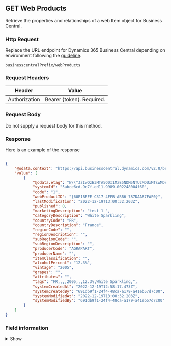 ## GET Web Products

Retrieve the properties and relationships of a web Item object for Business Central.

### Http Request

Replace the URL endpoint for Dynamics 365 Business Central depending on environment following the [guideline](#endpoints-businesscentralPrefix-structure).

~~~ api
businesscentralPrefix/webProducts
~~~

### Request Headers

Header | Value |
--- | --- |
Authorization | Bearer {token}. Required.|

### Request Body

Do not supply a request body for this method.

### Response

Here is an example of the response

```json

{
    "@odata.context": "https://api.businesscentral.dynamics.com/v2.0/bevicasaas.onmicrosoft.com/tvt_develop/api/tvisiontech/webbevica/v2.0/$metadata#companies(08f3eaa4-1d0f-ed11-90eb-0022480090f7)/webProducts",
    "value": [
        {
            "@odata.etag": "W/\"JzIwOzE3MTA5ODI1MzE5NDM5NTUzMDUxMTswMDsn\"",
            "systemId": "5abce6cd-9c7f-ed11-9989-002248004f60",
            "code": "1",
            "webProductID": "{60E1BEFE-C317-4FFB-ABB6-787DAA87FAF0}",
            "lastModification": "2022-12-19T13:00:32.203Z",
            "published": 0,
            "marketingDescription": "test 1 ",
            "categoryDescription": "White Sparkling",
            "countryCode": "FR",
            "countryDescription": "France",
            "regionCode": "",
            "regionDescription": "",
            "subRegionCode": "",
            "subRegionDescription": "",
            "producerCode": "AGRAPART",
            "producerName": "",
            "itemClassification": "",
            "alcoholPercent": "12.3%",
            "vintage": "2005",
            "grapes": "",
            "attributes": "",
            "tags": "FR,,,,2005,,,12.3%,White Sparkling,",
            "systemCreatedAt": "2022-12-19T12:58:17.473Z",
            "systemCreatedBy": "691db9f1-24f4-48ca-a179-a41eb57d7c00",
            "systemModifiedAt": "2022-12-19T13:00:32.203Z",
            "systemModifiedBy": "691db9f1-24f4-48ca-a179-a41eb57d7c00"
        }
    ]
}
```

### Field information
<details>
  <summary>Show</summary>

| Relation | Source Table | Field Caption | Field Type | Field Length | Note |
| ----------- | ----------- | ----------- | ---------- | ------------ |---------- |
|  1       |  Web Product      |  Code        | String |  20          |           |
|  1       |  Web Product      |  Web Product Id  | String |  20      |           |
|  1       |  Web Product      |  Web Last Md. Date Time  | DateTime     |           |
|  1       |  Web Product      |  Published  | Boolean    |               ||
|  1       |  Web Product      |  Last Modification  | DateTime          ||
|  1       |  Web Product      |  Marketing Description  |String |100 |
|  1       |  Web Product      |  Category Code  |String | 20 |
|  1       |  Web Product      |  Category Description  |String | 50 |
|  1       |  Web Product      |  Country Code  |String | 20 |
|  1       |  Web Product      |  Country Description  |  String | 50|
|  1       |  Web Product      |  Region Code  |String | 20 |
|  1       |  Web Product      |  Region Description  |String | 50 |
|  1       |  Web Product      |  SubRegion Code  |String | 20 |
|  1       |  Web Product      |  SubRegion Description  |String | 50 |
|  1       |  Web Product      |  Producer  |String | 20 |
|  1       |  Web Product      |  Item Classification  |String | 20 |
|  1       |  Web Product      |  Alcohol Percent  |Decimal ||
|  1       |  Web Product      |  Vintage  |String | 10 |
|  1       |  Web Product      |  Grapes  |String |  |
|  1       |  Web Product      |  Attributes  |String |  |
|  1       |  Web Product      |  Tags  |String |  |
|  1       |  Web Product      | System Id | GUID |  |  |
|  1       |  Web Product      | System Created At | DateTime |  |  |
|  1       |  Web Product      | System Created By  | String |  |  |
|  1       |  Web Product      | System Modified At | DateTime |  |  |
|  1       |  Web Product      | System Modified By | String |  |  |
<!-- |  1..1    |  SKU\Variant  |  Web Item Id  |String | XXX |
|  1..1    |  SKU\Variant  |  Published  |Boolean ||
|  1..1    |  SKU\Variant  |  Deleted  |Boolean ||
|  1..1    |  SKU\Variant  |  Web Last Mod. Date Time  | DateTime ||
|  1..1    |  SKU\Variant  |  Item No.  |String | XXX |
|  1..1    |  SKU\Variant  |  Blocked  | Boolean ||
|  1..1    |  SKU\Variant  |  Last Modification  | DateTime ||
|  1..1    |  SKU\Variant  |  Description  |String | XXX |
|  1..1    |  SKU\Variant  |  Base UoM Code  |String | XXX |
|  1..1    |  SKU\Variant  |  Base UoM Description  |String | XXX |
|  1..1    |  SKU\Variant  |  Sales UoM Code  |String | XXX |
|  1..1    |  SKU\Variant  |  Sales UoM Description  |String | XXX |
|  1..1    |  SKU\Variant  |  Sales UoM Qty Per  | Decimal ||
|  1..1    |  SKU\Variant  |  Unit Volume  | Decimal ||
|  1..1    |  SKU\Variant  |  Unit Price With Duty  |Decimal ||
|  1..1    |  SKU\Variant  |  Unit Price WithOut Duty  |Decimal ||
|  1..1    |  SKU\Variant  |  Stock Quantity Base  |Decimal ||
|  1..1    |  SKU\Variant  |  Bottles Per Case | Decimal||
|  1..1    |  SKU\Variant  |  Purchasing Code | String||
|  1..1    |  SKU\Variant  |  Unit Weight | Decimal||
|  1..1    |  SKU\Variant  |  Sales Unit Weight | Decimal||
|  1..1    |  SKU\Variant  |  Web UoM Code | String||
|  1..1    |  SKU\Variant  |  Web UoM Description | String||
|  1..1    |  SKU\Variant  |  Web Sale Only Unit | Decimal||
|  1..1    |  SKU\Variant  |  Web Catalogue  | String|| -->
